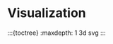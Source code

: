<!--
SPDX-PackageName: "ACTS"
SPDX-FileCopyrightText: 2016 CERN
SPDX-License-Identifier: MPL-2.0
-->

# Visualization

:::{toctree}
:maxdepth: 1
3d
svg
:::
